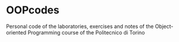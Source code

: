 # OOPcodes
Personal code of the laboratories, exercises and notes of the Object-oriented Programming course of the Politecnico di Torino
